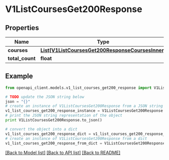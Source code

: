 # V1ListCoursesGet200Response


## Properties
Name | Type | Description | Notes
------------ | ------------- | ------------- | -------------
**courses** | [**List[V1ListCoursesGet200ResponseCoursesInner]**](V1ListCoursesGet200ResponseCoursesInner.md) |  | 
**total_count** | **float** |  | 

## Example

```python
from openapi_client.models.v1_list_courses_get200_response import V1ListCoursesGet200Response

# TODO update the JSON string below
json = "{}"
# create an instance of V1ListCoursesGet200Response from a JSON string
v1_list_courses_get200_response_instance = V1ListCoursesGet200Response.from_json(json)
# print the JSON string representation of the object
print V1ListCoursesGet200Response.to_json()

# convert the object into a dict
v1_list_courses_get200_response_dict = v1_list_courses_get200_response_instance.to_dict()
# create an instance of V1ListCoursesGet200Response from a dict
v1_list_courses_get200_response_from_dict = V1ListCoursesGet200Response.from_dict(v1_list_courses_get200_response_dict)
```
[[Back to Model list]](../README.md#documentation-for-models) [[Back to API list]](../README.md#documentation-for-api-endpoints) [[Back to README]](../README.md)


